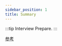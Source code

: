 ```yaml
---
sidebar_position: 1
title: Summary
---
```


:::tip
Interview Prepare.
:::

[参考](https://github.com/Rain120/Web-Study/issues/16)